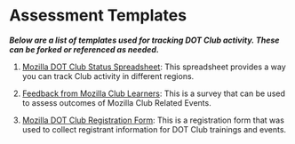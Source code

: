 # Assessment Templates
***Below are a list of templates used for tracking DOT Club activity. These can be forked or referenced as needed.*** 

1. [Mozilla DOT Club Status Spreadsheet](https://docs.google.com/spreadsheets/d/1Ybql9gt5FySSdGLPpKuuKpOAQm1IAcqlIczN7xepyzU/edit#gid=1669818185): This spreadsheet provides a way you can track Club activity in different regions. 

2. [Feedback from Mozilla Club Learners](https://docs.google.com/forms/d/1d9RUZ-TY13ouZXV2v5-nwP-2GZR8zg098a4iIBjc7A4/edit): This is a survey that can be used to assess outcomes of Mozilla Club Related Events. 

3. [Mozilla DOT Club Registration Form](https://docs.google.com/forms/d/1BcArDQ7v9qAA0FH7fbE_1LEFQz9fbJuHXHOwipIil7s/edit): This is a registration form that was used to collect registrant information for DOT Club trainings and events. 
